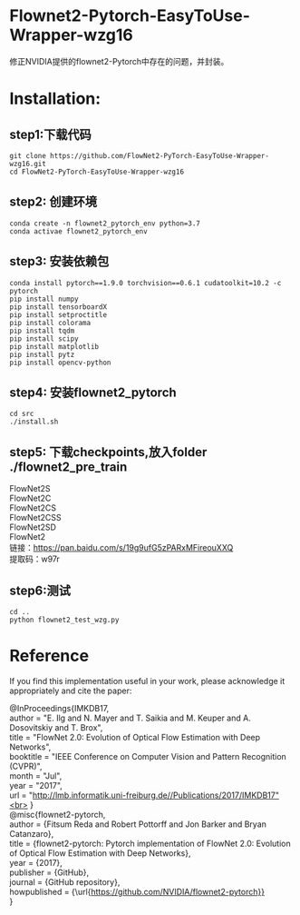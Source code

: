 # Flownet2-Pytorch-EasyToUse-Wrapper-wzg16
修正NVIDIA提供的flownet2-Pytorch中存在的问题，并封装。<br>

# Installation:
## step1:下载代码
`git clone https://github.com/FlowNet2-PyTorch-EasyToUse-Wrapper-wzg16.git` <br>
`cd FlowNet2-PyTorch-EasyToUse-Wrapper-wzg16 `

## step2: 创建环境
`conda create -n flownet2_pytorch_env python=3.7` <br>
`conda activae flownet2_pytorch_env`

## step3: 安装依赖包
`conda install pytorch==1.9.0 torchvision==0.6.1 cudatoolkit=10.2 -c pytorch` <br>
`pip install numpy` <br>
`pip install tensorboardX` <br>
`pip install setproctitle` <br>
`pip install colorama` <br>
`pip install tqdm` <br>
`pip install scipy` <br>
`pip install matplotlib` <br>
`pip install pytz` <br>
`pip install opencv-python` <br>

## step4: 安装flownet2_pytorch
`cd src` <br>
`./install.sh` <br>

## step5: 下载checkpoints,放入folder ./flownet2_pre_train 
FlowNet2S <br>
FlowNet2C <br>
FlowNet2CS <br>
FlowNet2CSS <br>
FlowNet2SD <br>
FlowNet2 <br>
链接：https://pan.baidu.com/s/19g9ufG5zPARxMFireouXXQ  <br>
提取码：w97r <br>

## step6:测试
`cd .. `<br>
`python flownet2_test_wzg.py` <br>


# Reference
If you find this implementation useful in your work, please acknowledge it appropriately and cite the paper:

@InProceedings{IMKDB17,<br>
  author       = "E. Ilg and N. Mayer and T. Saikia and M. Keuper and A. Dosovitskiy and T. Brox",<br>
  title        = "FlowNet 2.0: Evolution of Optical Flow Estimation with Deep Networks",<br>
  booktitle    = "IEEE Conference on Computer Vision and Pattern Recognition (CVPR)",<br>
  month        = "Jul",<br>
  year         = "2017",<br>
  url          = "http://lmb.informatik.uni-freiburg.de//Publications/2017/IMKDB17"<br>
}<br>
@misc{flownet2-pytorch,<br>
  author = {Fitsum Reda and Robert Pottorff and Jon Barker and Bryan Catanzaro},<br>
  title = {flownet2-pytorch: Pytorch implementation of FlowNet 2.0: Evolution of Optical Flow Estimation with Deep Networks},<br>
  year = {2017},<br>
  publisher = {GitHub},<br>
  journal = {GitHub repository},<br>
  howpublished = {\url{https://github.com/NVIDIA/flownet2-pytorch}}<br>
}<br>

